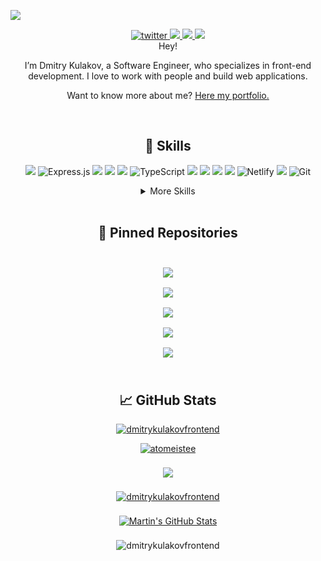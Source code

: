 ![](github-banner3.jpg)

<p align='center'></p>


<div align="center">
<a href="https://www.linkedin.com/in/dmitrykulakovfrontend/">
  <img src="https://img.shields.io/badge/LinkedIn-0077B5?style=for-the-badge&logo=linkedin&logoColor=white" alt="twitter"/>
</a>
<a href="https://twitter.com/AtomEistee">
  <img src="https://img.shields.io/badge/Twitter-1DA1F2?style=for-the-badge&logo=twitter&logoColor=white"/>
</a>
<a href="mailto:atomeistee@gmail.com">
  <img src="https://img.shields.io/badge/Gmail-D14836?style=for-the-badge&logo=gmail&logoColor=white"/>
</a>
<a href="https://angel.co/u/dmitrykulakovfrontend">
  <img src="https://img.shields.io/badge/AngelList-%23D4D4D4.svg?style=for-the-badge&logo=AngelList&logoColor=black"/>
</a>
</div>

<div align="center">
Hey!

I’m Dmitry Kulakov, a Software Engineer, who specializes in front-end development. I love to work with people and build web applications.

Want to know more about me? [Here my portfolio.](https://dmitrykulakov.netlify.app/)
</div>
<br>

<div align="center">

## 💼 Skills
![](https://img.shields.io/badge/MongoDB-4EA94B?style=for-the-badge&logo=mongodb&logoColor=white)
![Express.js](https://img.shields.io/badge/express.js-%23404d59.svg?style=for-the-badge&logo=express&logoColor=%2361DAFB)
![](https://img.shields.io/badge/React-20232A?style=for-the-badge&logo=react&logocolor=4AB197)
![](https://img.shields.io/badge/Node.js-43853D?style=for-the-badge&logo=node.js&logoColor=white)
![](https://img.shields.io/badge/JavaScript-323330?style=for-the-badge&logo=javascript&logoColor=F7DF1E)
![TypeScript](https://img.shields.io/badge/typescript-%23007ACC.svg?style=for-the-badge&logo=typescript&logoColor=white)
![](https://img.shields.io/badge/HTML5-E34F26?style=for-the-badge&logo=html5&logoColor=white)
![](https://img.shields.io/badge/CSS3-1572B6?style=for-the-badge&logo=css3&logoColor=white)
![](https://img.shields.io/badge/SCSS-CC6699?style=for-the-badge&logo=sass&logoColor=white)
![](https://img.shields.io/badge/Bootstrap-563D7C?style=for-the-badge&logo=bootstrap&logoColor=white)
![Netlify](https://img.shields.io/badge/netlify-%23000000.svg?style=for-the-badge&logo=netlify&logoColor=#00C7B7)
![](https://img.shields.io/badge/Heroku-430098?style=for-the-badge&logo=heroku&logoColor=white)
![Git](https://img.shields.io/badge/git-%23F05033.svg?style=for-the-badge&logo=git&logoColor=white)

</div>
<details align="center">
<summary>More Skills</summary>
<br>

![Visual Studio Code](https://img.shields.io/badge/Visual%20Studio%20Code-0078d7.svg?style=for-the-badge&logo=visual-studio-code&logoColor=white)
![Canva](https://img.shields.io/badge/Canva-%2300C4CC.svg?style=for-the-badge&logo=Canva&logoColor=white)
![Figma](https://img.shields.io/badge/figma-%23F24E1E.svg?style=for-the-badge&logo=figma&logoColor=white)
![NPM](https://img.shields.io/badge/NPM-%23000000.svg?style=for-the-badge&logo=npm&logoColor=white)
![](https://img.shields.io/badge/Adobe%20Photoshop-31A8FF?style=for-the-badge&logo=Adobe%20Photoshop&logoColor=black)
![](https://img.shields.io/badge/GitHub-black?style=for-the-badge&logo=GitHub)
![Codewars](https://img.shields.io/badge/Codewars-B1361E?style=for-the-badge&logo=codewars&logoColor=grey)
![LeetCode](https://img.shields.io/badge/LeetCode-000000?style=for-the-badge&logo=LeetCode&logoColor=#d16c06)
![Apollo-GraphQL](https://img.shields.io/badge/-ApolloGraphQL-311C87?style=for-the-badge&logo=apollo-graphql)
![Bootstrap](https://img.shields.io/badge/bootstrap-%23563D7C.svg?style=for-the-badge&logo=bootstrap&logoColor=white)

</details>

<br>



<h2 align="center">📌 Pinned Repositories </h2>

<div align="center">
<br>

<a href="https://github.com/dmitrykulakovfrontend/Paladins-Data">
  <img align="center" style="margin:0.5rem" src="https://github-readme-stats.vercel.app/api/pin/?username=dmitrykulakovfrontend&repo=Paladins-Data&title_color=ffffff&text_color=c9cacc&icon_color=4AB197&bg_color=1A2B34" />
</a>

<br>

<a href="https://github.com/dmitrykulakovfrontend/Todo-daily">
  <img align="center" style="margin:0.5rem" src="https://github-readme-stats.vercel.app/api/pin/?username=dmitrykulakovfrontend&repo=Todo-daily&title_color=ffffff&text_color=c9cacc&icon_color=4AB197&bg_color=1A2B34" />
</a>

<br>

<a href="https://github.com/dmitrykulakovfrontend/Books-Hut">
  <img align="center" style="margin:0.5rem" src="https://github-readme-stats.vercel.app/api/pin/?username=dmitrykulakovfrontend&repo=Books-Hut&title_color=ffffff&text_color=c9cacc&icon_color=4AB197&bg_color=1A2B34" />
</a>

<br>

<a href="https://github.com/dmitrykulakovfrontend/Code-Wars">
  <img align="center" style="margin:0.5rem" src="https://github-readme-stats.vercel.app/api/pin/?username=dmitrykulakovfrontend&repo=Code-Wars&title_color=ffffff&text_color=c9cacc&icon_color=4AB197&bg_color=1A2B34" />
</a>

<br>

<a href="https://github.com/dmitrykulakovfrontend/Leetcode">
  <img align="center" style="margin:0.5rem" src="https://github-readme-stats.vercel.app/api/pin/?username=dmitrykulakovfrontend&repo=Leetcode&title_color=ffffff&text_color=c9cacc&icon_color=4AB197&bg_color=1A2B34" />
</a>

<br>
<br>

</div>

<h2 align="center"> &#x1f4c8; GitHub Stats </h2>

<div align="center">
<a href="hss"> <img src="https://komarev.com/ghpvc/?username=dmitrykulakovfrontend&label=Profile%20views&color=1fe02c&style=plastic" alt="dmitrykulakovfrontend" /> </a>
<br>
<p> <a href="https://twitter.com/atomeistee" target="blank"><img src="https://img.shields.io/twitter/follow/atomeistee?logo=twitter&style=for-the-badge" alt="atomeistee" /></a> </p>



<a href="https://github.com/dmitrykulakovfrontend">
  <img style="margin:0.5rem" src="https://github-readme-stats.vercel.app/api/top-langs/?username=dmitrykulakovfrontend&title_color=ffffff&text_color=c9cacc&icon_color=4AB197&bg_color=1A2B34" />
</a>
<p> <a href="https://github.com/ryo-ma/github-profile-trophy"><img src="https://github-profile-trophy.vercel.app/?username=dmitrykulakovfrontend&theme=monokai&column=3&margin-w=15&margin-h=15" alt="dmitrykulakovfrontend" /></a> </p>

<a href="https://github.com/dmitrykulakovfrontend">
  <img style="margin:0.5rem" src="https://github-readme-stats.vercel.app/api?username=dmitrykulakovfrontend&show_icons=true&line_height=27&count_private=true&title_color=ffffff&text_color=c9cacc&icon_color=4AB097&bg_color=1A2B34" alt="Martin's GitHub Stats" />
</a>

<p><img align="center" src="https://github-readme-streak-stats.herokuapp.com?user=dmitrykulakovfrontend&theme=dark" alt="dmitrykulakovfrontend" /></p>
</div>

<br>
